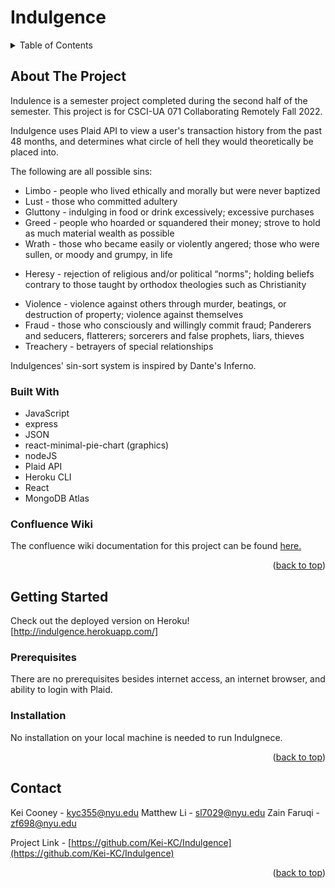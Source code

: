 # Indulgence
<a name="readme-top"></a>

<!-- TABLE OF CONTENTS -->
<details>
	<summary>Table of Contents</summary>
	<ol>
		<li>
			<a href="#about-the-project">About The Project</a>
			<ul>
				<li><a href="#built-with">Built With</a></li>
				<li><a href="#confluence-wiki">Confluence Wiki</a></li>
			</ul>
		</li>
		<li>
			<a href="#getting-started">Getting started</a>
			<ul>
				<li><a href="#prerequisites">Prerequisites</a></li>
				<li><a href="#installation">Installation</a></li>
			</ul>
		</li>
		<li><a href="#contact">Contact</a></li>
	</ol>
</details>

<!-- ABOUT THE PROJECT -->
## About The Project

Indulence is a semester project completed during the second half of the semester. This project is for CSCI-UA 071 Collaborating Remotely Fall 2022.

Indulgence uses Plaid API to view a user's transaction history from the past 48 months, and determines what circle of hell they would theoretically be placed into.

The following are all possible sins:
* Limbo - people who lived ethically and morally but were never baptized
* Lust - those who committed adultery
* Gluttony - indulging in food or drink excessively; excessive purchases
* Greed - people who hoarded or squandered their money; strove to hold as much material wealth as possible
* Wrath - those who became easily or violently angered; those who were sullen, or moody and grumpy, in life
+ Heresy - rejection of religious and/or political “norms"; holding beliefs contrary to those taught by orthodox theologies such as Christianity
* Violence - violence against others through murder, beatings, or destruction of property; violence against themselves
* Fraud - those who consciously and willingly commit fraud; Panderers and seducers, flatterers; sorcerers and false prophets, liars, thieves
* Treachery - betrayers of special relationships

Indulgences' sin-sort system is inspired by Dante's Inferno.

<!-- BUILT WITH -->
### Built With
* JavaScript
* express
* JSON
* react-minimal-pie-chart (graphics)
* nodeJS
* Plaid API
* Heroku CLI
* React
* MongoDB Atlas

<!-- CONFLUENCE WIKI --> 
### Confluence Wiki 

The confluence wiki documentation for this project can be found <a href="https://indulgence.atlassian.net/wiki/spaces/INDULGENCE/overview?homepageId=917709">here.</a>

<p align="right">(<a href="#readme-top">back to top</a>)</p>

<!-- GETTING STARTED --> 
## Getting Started
Check out the deployed version on Heroku!
[http://indulgence.herokuapp.com/]

### Prerequisites

There are no prerequisites besides internet access, an internet browser, and ability to login with Plaid.

### Installation

No installation on your local machine is needed to run Indulgnece.

<p align="right">(<a href="#readme-top">back to top</a>)</p>

<!-- CONTACT --> 
## Contact

Kei Cooney - kyc355@nyu.edu
Matthew Li - sl7029@nyu.edu
Zain Faruqi - zf698@nyu.edu

Project Link - [https://github.com/Kei-KC/Indulgence](https://github.com/Kei-KC/Indulgence)

<p align="right">(<a href="#readme-top">back to top</a>)</p>

